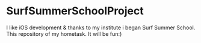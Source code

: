 # SurfSummerSchoolProject
I like iOS development & thanks to my institute i began Surf Summer School. 
This repository of my hometask.
It will be fun:)
